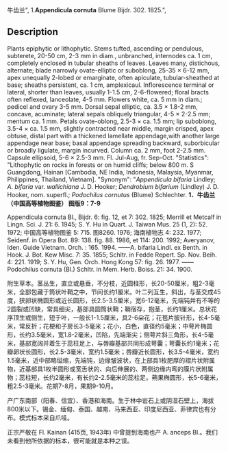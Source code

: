 牛齿兰",
1.**Appendicula cornuta** Blume Bijdr. 302. 1825.",

## Description
Plants epiphytic or lithophytic. Stems tufted, ascending or pendulous, subterete, 20-50 cm, 2-3 mm in diam., unbranched, internodes ca. 1 cm, completely enclosed in tubular sheaths of leaves. Leaves many, distichous, alternate; blade narrowly ovate-elliptic or suboblong, 25-35 × 6-12 mm, apex unequally 2-lobed or emarginate, often apiculate, tubular-sheathed at base; sheaths persistent, ca. 1 cm, amplexicaul. Inflorescence terminal or lateral, shorter than leaves, usually 1-1.5 cm, 2-6-flowered; floral bracts often reflexed, lanceolate, 4-5 mm. Flowers white, ca. 5 mm in diam.; pedicel and ovary 3-5 mm. Dorsal sepal elliptic, ca. 3.5 × 1.8-2 mm, concave, acuminate; lateral sepals obliquely triangular, 4-5 × 2-2.5 mm; mentum ca. 1 mm. Petals ovate-oblong, 2.5-3 × ca. 1.5 mm; lip suboblong, 3.5-4 × ca. 1.5 mm, slightly contracted near middle, margin crisped, apex obtuse, distal part with a thickened lamellate appendage,with another large appendage near base; basal appendage spreading backward, suborbicular or broadly ligulate, margin incurved. Column ca. 2 mm, foot 2-2.5 mm. Capsule ellipsoid, 5-6 × 2.5-3 mm. Fl. Jul-Aug, fr. Sep-Oct.
  "Statistics": "Lithophytic on rocks in forests or on humid cliffs; below 800 m. S Guangdong, Hainan [Cambodia, NE India, Indonesia, Malaysia, Myanmar, Philippines, Thailand, Vietnam].
  "Synonym": "*Appendicula bifaria* Lindley; *A. bifaria* var. *wallichiana* J. D. Hooker; *Dendrobium bifarium* (Lindley) J. D. Hooker, nom. superfl.; *Podochilus cornutus* (Blume) Schlechter.
**1．牛齿兰（中国高等植物图鉴） 图版9：7-9**

Appendicula cornuta Bl., Bijdr. 6: fig. 12, et 7: 302. 1825; Merrill et Metcalf in Lingn. Sci. J. 21: 6. 1945; S. Y. Hu in Quart. J. Taiwan Mus. 25 (1, 2): 52. 1972; 中国高等植物图鉴 5: 715. 图8260. 1976; 海南植物志 4: 232. 1977; Seidenf. in Opera Bot. 89: 138. fig. 88. 1986, et 114: 200. 1992; Averyanov, Iden. Guide Vietnam. Orch. : 165. 1994. ——A. bifaria Lindl. ex Benth. in Hook. J. Bot. Kew Misc. 7: 35. 1855; Schltr. in Fedde Repert. Sp. Nov. Beih. 4: 221. 1919; S. Y. Hu, Gen. Orch. Hong Kong 57: fig. 26. 1977. ——Podochilus cornuta (Bl.) Schltr. in Mem. Herb. Boiss. 21: 34. 1900.

附生草本。茎丛生，直立或悬垂，不分枝，近圆柱形，长20-50厘米，粗2-3毫米，全部包藏于筒状叶鞘之中，节间长约1厘米。叶二列互生，斜出，与茎交成45度，狭卵状椭圆形或近长圆形，长2.5-3.5厘米，宽6-12毫米，先端钝并有不等的2圆裂或凹缺，常具细尖，基部具圆筒状鞘；鞘宿存，抱茎，长约1厘米。总状花序顶生或侧生，短于叶，一般长1-1.5厘米，具2-6朵花；花苞片披针形，长4-5毫米，常反折；花梗和子房长3-5毫米；花小，白色，直径约5毫米；中萼片椭圆形，长约3.5毫米，宽1.8-2毫米，凹陷，先端渐尖；侧萼片斜三角形，长4-5毫米，基部宽阔并着生于蕊柱足上，与唇瓣基部共同形成萼囊；萼囊长约1毫米；花瓣卵状长圆形，长2.5-3毫米，宽约1.5毫米；唇瓣近长圆形，长3.5-4毫米，宽约1.5毫米，近中部略缢缩，先端钝，边缘皱波状，在上部具1枚肥厚的褶片状附属物，近基部具1枚半圆形或宽舌状的、向后伸展的、两侧边缘内弯的膜片状附属物；蕊柱短，长约2毫米，有长约2-2.5毫米的蕊柱足。蒴果椭圆形，长5-6毫米，粗2.5-3毫米。花期7-8月，果期9-10月。

产广东南部（阳春、信宜）、香港和海南。生于林中岩石上或阴湿石壁上，海拔800米以下。锡金、缅甸、泰国、越南、马来西亚、印度尼西亚、菲律宾也有分布。模式标本采自爪哇。

正宗严敬在 Fl. Kainan (415页, 1943年) 中曾提到海南也产 A. anceps Bl.。我们未看到他所依据的标本，很可能就是本种之误。
